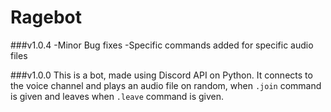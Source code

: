 # Ragebot

###v1.0.4
-Minor Bug fixes
-Specific commands added for specific audio files

###v1.0.0
This is a bot, made using Discord API on Python. It connects to the voice channel and plays an audio file on random, when `.join` command is given and leaves when `.leave` command is given.
